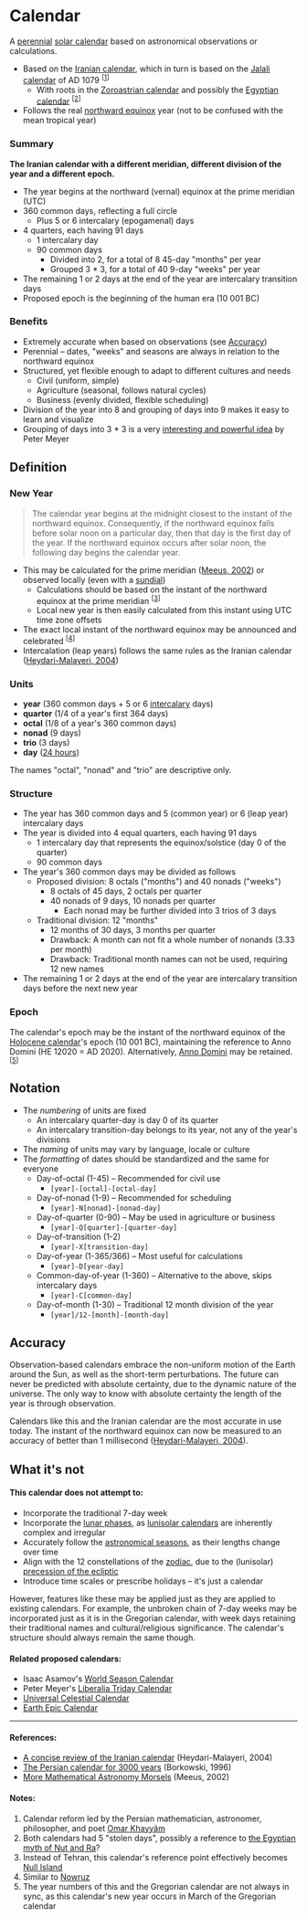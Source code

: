 # Calendar

A [perennial](https://en.wikipedia.org/wiki/Perennial_calendar) [solar calendar](https://en.wikipedia.org/wiki/Solar_calendar) based on astronomical observations or calculations.

- Based on the [Iranian calendar](https://en.wikipedia.org/wiki/Solar_Hijri_calendar), which in turn is based on the [Jalali calendar](https://en.wikipedia.org/wiki/Jalali_calendar) of AD 1079 <sup>[[1](#notes)]</sup>
  - With roots in the [Zoroastrian calendar](https://en.wikipedia.org/wiki/Zoroastrian_calendar) and possibly the [Egyptian calendar](https://en.wikipedia.org/wiki/Egyptian_calendar) <sup>[[2](#notes)]</sup>
- Follows the real [northward equinox](https://en.wikipedia.org/wiki/March_equinox) year (not to be confused with the mean tropical year)

### Summary

**The Iranian calendar with a different meridian, different division of the year and a different epoch.**

- The year begins at the northward (vernal) equinox at the prime meridian (UTC)
- 360 common days, reflecting a full circle
  - Plus 5 or 6 intercalary (epogamenal) days
- 4 quarters, each having 91 days
  - 1 intercalary day
  - 90 common days
    - Divided into 2, for a total of 8 45-day "months" per year
    - Grouped 3 * 3, for a total of 40 9-day "weeks" per year
- The remaining 1 or 2 days at the end of the year are intercalary transition days
- Proposed epoch is the beginning of the human era (10 001 BC)

### Benefits

- Extremely accurate when based on observations (see [Accuracy](#accuracy))
- Perennial – dates, "weeks" and seasons are always in relation to the northward equinox
- Structured, yet flexible enough to adapt to different cultures and needs
  - Civil (uniform, simple)
  - Agriculture (seasonal, follows natural cycles)
  - Business (evenly divided, flexible scheduling)
- Division of the year into 8 and grouping of days into 9 makes it easy to learn and visualize
- Grouping of days into 3 * 3 is a very [interesting and powerful idea][3] by Peter Meyer

## Definition

### New Year

> The calendar year begins at the midnight closest to the instant of the northward equinox. Consequently, if the northward equinox falls before solar noon on a particular day, then that day is the first day of the year. If the northward equinox occurs after solar noon, the following day begins the calendar year.

- This may be calculated for the prime meridian ([Meeus, 2002][4]) or observed locally (even with a [sundial](https://en.wikipedia.org/wiki/Sundial))
  - Calculations should be based on the instant of the northward equinox at the prime meridian <sup>[[3](#notes)]</sup>
  - Local new year is then easily calculated from this instant using UTC time zone offsets
- The exact local instant of the northward equinox may be announced and celebrated <sup>[[4](#notes)]</sup>
- Intercalation (leap years) follows the same rules as the Iranian calendar ([Heydari-Malayeri, 2004][1])

### Units

- **year** (360 common days + 5 or 6 [intercalary](https://en.wikipedia.org/wiki/Intercalation_(timekeeping)#Solar_calendars) days)
- **quarter** (1/4 of a year's first 364 days)
- **octal** (1/8 of a year's 360 common days)
- **nonad** (9 days)
- **trio** (3 days)
- **day** ([24 hours](https://en.wikipedia.org/wiki/Nychthemeron))

The names "octal", "nonad" and "trio" are descriptive only.

### Structure

- The year has 360 common days and 5 (common year) or 6 (leap year) intercalary days
- The year is divided into 4 equal quarters, each having 91 days
  - 1 intercalary day that represents the equinox/solstice (day 0 of the quarter)
  - 90 common days
- The year's 360 common days may be divided as follows
  - Proposed division: 8 octals ("months") and 40 nonads ("weeks")
    - 8 octals of 45 days, 2 octals per quarter
    - 40 nonads of 9 days, 10 nonads per quarter
      - Each nonad may be further divided into 3 trios of 3 days
  - Traditional division: 12 "months"
    - 12 months of 30 days, 3 months per quarter
    - Drawback: A month can not fit a whole number of nonands (3.33 per month)
    - Drawback: Traditional month names can not be used, requiring 12 new names
 - The remaining 1 or 2 days at the end of the year are intercalary transition days before the next new year

### Epoch

The calendar's epoch may be the instant of the northward equinox of the [Holocene calendar](https://en.wikipedia.org/wiki/Holocene_calendar)'s epoch (10 001 BC), maintaining the reference to Anno Domini (HE 12020 = AD 2020). Alternatively, [Anno Domini](https://en.wikipedia.org/wiki/Anno_Domini) may be retained. <sup>[[5](#notes)]

## Notation

- The _numbering_ of units are fixed
  - An intercalary quarter-day is day 0 of its quarter
  - An intercalary transition-day belongs to its year, not any of the year's divisions
- The _naming_ of units may vary by language, locale or culture
- The _formatting_ of dates should be standardized and the same for everyone
  - Day-of-octal (1-45) – Recommended for civil use
    - `[year]-[octal]-[octal-day]`
  - Day-of-nonad (1-9) – Recommended for scheduling
    - `[year]-N[nonad]-[nonad-day]`
  - Day-of-quarter (0-90) – May be used in agriculture or business
    - `[year]-Q[quarter]-[quarter-day]`
  - Day-of-transition (1-2)
    - `[year]-X[transition-day]`
  - Day-of-year (1-365/366) – Most useful for calculations
    - `[year]-D[year-day]`
  - Common-day-of-year (1-360) – Alternative to the above, skips intercalary days
    - `[year]-C[common-day]`
  - Day-of-month (1-30) – Traditional 12 month division of the year
    - `[year]/12-[month]-[month-day]`

## Accuracy

Observation-based calendars embrace the non-uniform motion of the Earth around the Sun, as well as the short-term perturbations. The future can never be predicted with absolute certainty, due to the dynamic nature of the universe. The only way to know with absolute certainty the length of the year is through observation.

Calendars like this and the Iranian calendar are the most accurate in use today. The instant of the northward equinox can now be measured to an accuracy of better than 1 millisecond ([Heydari-Malayeri, 2004][1]).

## What it's not

#### This calendar does not attempt to:

- Incorporate the traditional 7-day week
- Incorporate the [lunar phases](https://en.wikipedia.org/wiki/Lunar_phase), as [lunisolar calendars](https://en.wikipedia.org/wiki/Lunisolar_calendar) are inherently complex and irregular
- Accurately follow the [astronomical seasons](https://en.wikipedia.org/wiki/Season#Astronomical), as their lengths change over time
- Align with the 12 constellations of the [zodiac](https://en.wikipedia.org/wiki/Zodiac), due to the (lunisolar) [precession of the ecliptic](https://en.wikipedia.org/wiki/Axial_precession)
- Introduce time scales or prescribe holidays – it's just a calendar

However, features like these may be applied just as they are applied to existing calendars. For example, the unbroken chain of 7-day weeks may be incorporated just as it is in the Gregorian calendar, with week days retaining their traditional names and cultural/religious significance. The calendar's structure should always remain the same though.

#### Related proposed calendars:

- Isaac Asamov's [World Season Calendar](https://en.wikipedia.org/wiki/Isaac_Asimov#Calendar)
- Peter Meyer's [Liberalia Triday Calendar](https://www.hermetic.ch/cal_stud/ltc/ltc.htm)
- [Universal Celestial Calendar](https://www.universalcelestialcalendar.com/)
- [Earth Epic Calendar](https://earthepiccalendar.com/)

---

#### References:

- [A concise review of the Iranian calendar][1] (Heydari-Malayeri, 2004)
- [The Persian calendar for 3000 years][2] (Borkowski, 1996)
- [More Mathematical Astronomy Morsels][4] (Meeus, 2002)

#### Notes:

1. Calendar reform led by the Persian mathematician, astronomer, philosopher, and poet [Omar Khayyâm](https://en.wikipedia.org/wiki/Omar_Khayyam)
2. Both calendars had 5 "stolen days", possibly a reference to [the Egyptian myth of Nut and Ra](https://en.wikipedia.org/wiki/Nut_(goddess)#Myth_of_Nut_and_Ra)?
3. Instead of Tehran, this calendar's reference point effectively becomes [Null Island](https://en.wikipedia.org/wiki/Null_Island)
4. Similar to [Nowruz](https://en.wikipedia.org/wiki/Nowruz)
5. The year numbers of this and the Gregorian calendar are not always in sync, as this calendar's new year occurs in March of the Gregorian calendar

[1]: http://aramis.obspm.fr/~heydari/divers/ir-cal-eng.html
[2]: http://www.astro.uni.torun.pl/~kb/Papers/EMP/PersianC-EMP.htm
[3]: https://www.hermetic.ch/cal_stud/ltc/ltc.htm#advantages
[4]: https://www.willbell.com/math/moremorsels.HTM

